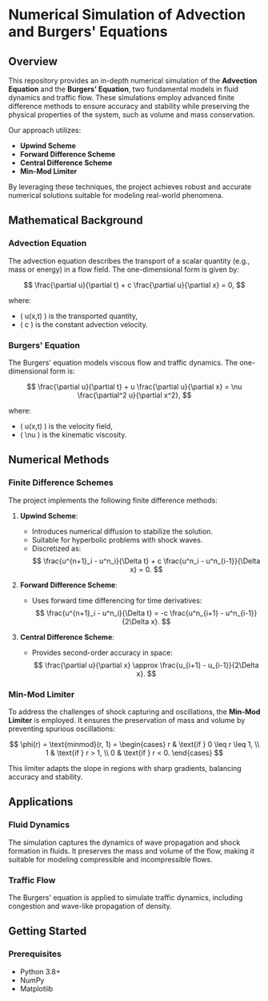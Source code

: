 # Numerical Simulation of Advection and Burgers' Equations

## Overview
This repository provides an in-depth numerical simulation of the **Advection Equation** and the **Burgers' Equation**, two fundamental models in fluid dynamics and traffic flow. These simulations employ advanced finite difference methods to ensure accuracy and stability while preserving the physical properties of the system, such as volume and mass conservation.

Our approach utilizes:

- **Upwind Scheme**
- **Forward Difference Scheme**
- **Central Difference Scheme**
- **Min-Mod Limiter**

By leveraging these techniques, the project achieves robust and accurate numerical solutions suitable for modeling real-world phenomena.

## Mathematical Background

### Advection Equation
The advection equation describes the transport of a scalar quantity (e.g., mass or energy) in a flow field. The one-dimensional form is given by:

$$
\frac{\partial u}{\partial t} + c \frac{\partial u}{\partial x} = 0,
$$

where:
- \( u(x,t) \) is the transported quantity,
- \( c \) is the constant advection velocity.

### Burgers' Equation
The Burgers' equation models viscous flow and traffic dynamics. The one-dimensional form is:

$$
\frac{\partial u}{\partial t} + u \frac{\partial u}{\partial x} = \nu \frac{\partial^2 u}{\partial x^2},
$$

where:
- \( u(x,t) \) is the velocity field,
- \( \nu \) is the kinematic viscosity.

## Numerical Methods

### Finite Difference Schemes
The project implements the following finite difference methods:

1. **Upwind Scheme**:
   - Introduces numerical diffusion to stabilize the solution.
   - Suitable for hyperbolic problems with shock waves.
   - Discretized as:
     $$
     \frac{u^{n+1}_i - u^n_i}{\Delta t} + c \frac{u^n_i - u^n_{i-1}}{\Delta x} = 0.
     $$

2. **Forward Difference Scheme**:
   - Uses forward time differencing for time derivatives:
     $$
     \frac{u^{n+1}_i - u^n_i}{\Delta t} = -c \frac{u^n_{i+1} - u^n_{i-1}}{2\Delta x}.
     $$

3. **Central Difference Scheme**:
   - Provides second-order accuracy in space:
     $$
     \frac{\partial u}{\partial x} \approx \frac{u_{i+1} - u_{i-1}}{2\Delta x}.
     $$

### Min-Mod Limiter
To address the challenges of shock capturing and oscillations, the **Min-Mod Limiter** is employed. It ensures the preservation of mass and volume by preventing spurious oscillations:

$$
\phi(r) = \text{minmod}(r, 1) = \begin{cases}
    r & \text{if } 0 \leq r \leq 1, \\
    1 & \text{if } r > 1, \\
    0 & \text{if } r < 0.
\end{cases}
$$

This limiter adapts the slope in regions with sharp gradients, balancing accuracy and stability.

## Applications

### Fluid Dynamics
The simulation captures the dynamics of wave propagation and shock formation in fluids. It preserves the mass and volume of the flow, making it suitable for modeling compressible and incompressible flows.

### Traffic Flow
The Burgers' equation is applied to simulate traffic dynamics, including congestion and wave-like propagation of density.

## Getting Started

### Prerequisites
- Python 3.8+
- NumPy
- Matplotlib



